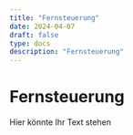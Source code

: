 ```yaml
---
title: "Fernsteuerung"
date: 2024-04-07
draft: false
type: docs
description: "Fernsteuerung"
---
```


# Fernsteuerung

Hier könnte Ihr Text stehen
